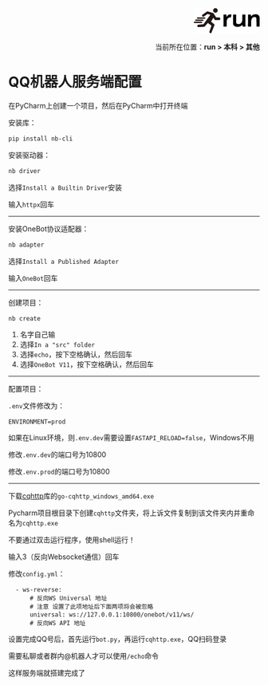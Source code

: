 <div align="right"><a href="https://github.com/YuXiang187/run"><img src="./assets/run.png"></a></div>
<p align="right">当前所在位置：<strong>run > 本科 > 其他</strong></p>

# QQ机器人服务端配置

在PyCharm上创建一个项目，然后在PyCharm中打开终端

安装库：

```bash
pip install nb-cli
```

安装驱动器：

```bash
nb driver
```

选择`Install a Builtin Driver`安装

输入`httpx`回车

---

安装OneBot协议适配器：

```bash
nb adapter
```

选择`Install a Published Adapter`

输入`OneBot`回车

---

创建项目：

```bash
nb create
```

1. 名字自己输
2. 选择`In a "src" folder`
3. 选择`echo`，按下<kbd>空格</kbd>确认，然后回车
4. 选择`OneBot V11`，按下<kbd>空格</kbd>确认，然后回车

---

配置项目：

`.env`文件修改为：

```
ENVIRONMENT=prod
```

如果在Linux环境，则`.env.dev`需要设置`FASTAPI_RELOAD=false`，Windows不用

修改`.env.dev`的端口号为10800

修改`.env.prod`的端口号为10800

---

下载[cqhttp](https://github.com/Mrs4s/go-cqhttp)库的`go-cqhttp_windows_amd64.exe`

Pycharm项目根目录下创建`cqhttp`文件夹，将上诉文件复制到该文件夹内并重命名为`cqhttp.exe`

不要通过双击运行程序，使用shell运行！

输入3（反向Websocket通信）回车

修改`config.yml`：

```
  - ws-reverse:
      # 反向WS Universal 地址
      # 注意 设置了此项地址后下面两项将会被忽略
      universal: ws://127.0.0.1:10800/onebot/v11/ws/
      # 反向WS API 地址
```

设置完成QQ号后，首先运行`bot.py`，再运行`cqhttp.exe`，QQ扫码登录

需要私聊或者群内@机器人才可以使用`/echo`命令

这样服务端就搭建完成了